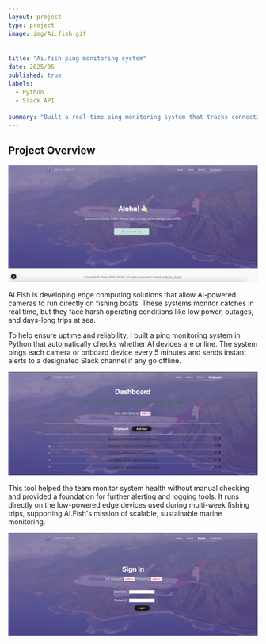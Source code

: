 ```yaml
---
layout: project
type: project
image: img/Ai.fish.gif


title: "Ai.fish ping monitoring system"
date: 2025/05
published: true
labels:
  - Python
  - Slack API

summary: "Built a real-time ping monitoring system that tracks connectivity of onboard AI devices for fishing vessels using low-powered edge computing."
---
```


## Project Overview


<img src="../img/shakashifts_landingpage.png" alt="Shaka Shifts Landing Page" width="599">

Ai.Fish is developing edge computing solutions that allow AI-powered cameras to run directly on fishing boats. These systems monitor catches in real time, but they face harsh operating conditions like low power, outages, and days-long trips at sea.

To help ensure uptime and reliability, I built a ping monitoring system in Python that automatically checks whether AI devices are online. The system pings each camera or onboard device every 5 minutes and sends instant alerts to a designated Slack channel if any go offline.


<img src="../img/shakashifts-employee-page.png" alt="Shaka Shifts Employee Page" width="700">

This tool helped the team monitor system health without manual checking and provided a foundation for further alerting and logging tools. It runs directly on the low-powered edge devices used during multi-week fishing trips, supporting Ai.Fish's mission of scalable, sustainable marine monitoring.

<img src="../img/shakashifts-signin.png" alt="Shaka Shifts Sign In Page" width="599">




